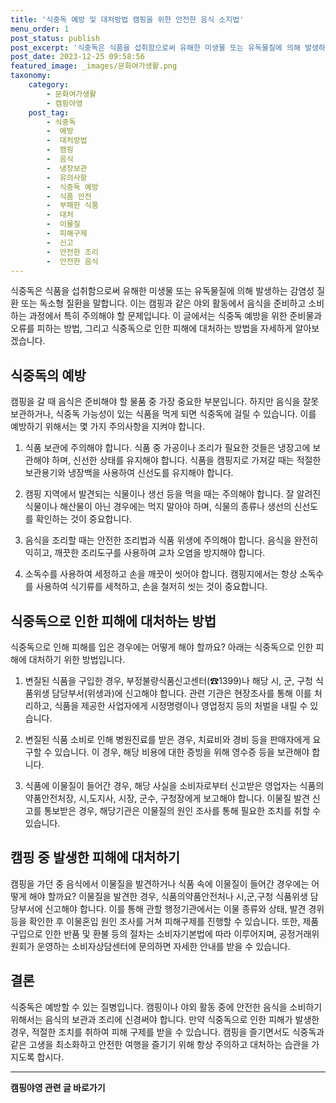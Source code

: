 ```yaml
---
title: '식중독 예방 및 대처방법 캠핑을 위한 안전한 음식 소지법'
menu_order: 1
post_status: publish
post_excerpt: '식중독은 식품을 섭취함으로써 유해한 미생물 또는 유독물질에 의해 발생하는 감염성 질환 또는 독소형 질환을 말합니다. 이는 캠핑과 같은 야외 활동에서 음식을 준비하고 소비하는 과정에서 특히 주의해야 할 문제입니다. 이 글에서는 식중독 예방을 위한 준비물과 오류를 피하는 방법, 그리고 식중독으로 인한 피해에 대처하는 방법을 자세하게 알아보겠습니다.'
post_date: 2023-12-25 09:58:56
featured_image: _images/문화여가생활.png
taxonomy:
    category:
        - 문화여가생활
        - 캠핑야영
    post_tag:
        - 식중독
        -  예방
        -  대처방법
        -  캠핑
        -  음식
        -  냉장보관
        -  유의사항
        -  식중독 예방
        -  식품 안전
        -  부패한 식품
        -  대처
        -  이물질
        -  피해구제
        -  신고
        -  안전한 조리
        -  안전한 음식
---
```



식중독은 식품을 섭취함으로써 유해한 미생물 또는 유독물질에 의해 발생하는 감염성 질환 또는 독소형 질환을 말합니다. 이는 캠핑과 같은 야외 활동에서 음식을 준비하고 소비하는 과정에서 특히 주의해야 할 문제입니다. 이 글에서는 식중독 예방을 위한 준비물과 오류를 피하는 방법, 그리고 식중독으로 인한 피해에 대처하는 방법을 자세하게 알아보겠습니다.

## 식중독의 예방

캠핑을 갈 때 음식은 준비해야 할 물품 중 가장 중요한 부분입니다. 하지만 음식을 잘못 보관하거나, 식중독 가능성이 있는 식품을 먹게 되면 식중독에 걸릴 수 있습니다. 이를 예방하기 위해서는 몇 가지 주의사항을 지켜야 합니다.

1. 식품 보관에 주의해야 합니다. 식품 중 가공이나 조리가 필요한 것들은 냉장고에 보관해야 하며, 신선한 상태를 유지해야 합니다. 식품을 캠핑지로 가져갈 때는 적절한 보관용기와 냉장백을 사용하여 신선도를 유지해야 합니다.

2. 캠핑 지역에서 발견되는 식물이나 생선 등을 먹을 때는 주의해야 합니다. 잘 알려진 식물이나 해산물이 아닌 경우에는 먹지 말아야 하며, 식물의 종류나 생선의 신선도를 확인하는 것이 중요합니다.

3. 음식을 조리할 때는 안전한 조리법과 식품 위생에 주의해야 합니다. 음식을 완전히 익히고, 깨끗한 조리도구를 사용하여 교차 오염을 방지해야 합니다.

4. 소독수를 사용하여 세정하고 손을 깨끗이 씻어야 합니다. 캠핑지에서는 항상 소독수를 사용하여 식기류를 세척하고, 손을 철저히 씻는 것이 중요합니다.

## 식중독으로 인한 피해에 대처하는 방법

식중독으로 인해 피해를 입은 경우에는 어떻게 해야 할까요? 아래는 식중독으로 인한 피해에 대처하기 위한 방법입니다.

1. 변질된 식품을 구입한 경우, 부정불량식품신고센터(☎1399)나 해당 시, 군, 구청 식품위생 담당부서(위생과)에 신고해야 합니다. 관련 기관은 현장조사를 통해 이를 처리하고, 식품을 제공한 사업자에게 시정명령이나 영업정지 등의 처벌을 내릴 수 있습니다.

2. 변질된 식품 소비로 인해 병원진료를 받은 경우, 치료비와 경비 등을 판매자에게 요구할 수 있습니다. 이 경우, 해당 비용에 대한 증빙을 위해 영수증 등을 보관해야 합니다.

3. 식품에 이물질이 들어간 경우, 해당 사실을 소비자로부터 신고받은 영업자는 식품의약품안전처장, 시,도지사, 시장, 군수, 구청장에게 보고해야 합니다. 이물질 발견 신고를 통보받은 경우, 해당기관은 이물질의 원인 조사를 통해 필요한 조치를 취할 수 있습니다.

## 캠핑 중 발생한 피해에 대처하기

캠핑을 가던 중 음식에서 이물질을 발견하거나 식품 속에 이물질이 들어간 경우에는 어떻게 해야 할까요? 이물질을 발견한 경우, 식품의약품안전처나 시,군,구청 식품위생 담당부서에 신고해야 합니다. 이를 통해 관할 행정기관에서는 이물 종류와 상태, 발견 경위 등을 확인한 후 이물혼입 원인 조사를 거쳐 피해구제를 진행할 수 있습니다. 또한, 제품 구입으로 인한 반품 및 환불 등의 절차는 소비자기본법에 따라 이루어지며, 공정거래위원회가 운영하는 소비자상담센터에 문의하면 자세한 안내를 받을 수 있습니다.

## 결론

식중독은 예방할 수 있는 질병입니다. 캠핑이나 야외 활동 중에 안전한 음식을 소비하기 위해서는 음식의 보관과 조리에 신경써야 합니다. 만약 식중독으로 인한 피해가 발생한 경우, 적절한 조치를 취하여 피해 구제를 받을 수 있습니다. 캠핑을 즐기면서도 식중독과 같은 고생을 최소화하고 안전한 여행을 즐기기 위해 항상 주의하고 대처하는 습관을 가지도록 합시다.
<!-- wp:separator -->
<hr class="wp-block-separator has-alpha-channel-opacity"/>
<!-- /wp:separator -->

<!-- wp:group {"backgroundColor":"base","layout":{"type":"constrained"}} -->
<div class="wp-block-group has-base-background-color has-background"><!-- wp:paragraph {"align":"center","fontSize":"medium"} -->
<p class="has-text-align-center has-large-font-size"><strong>캠핑야영 관련 글 바로가기</strong></p>
<!-- /wp:paragraph -->


<!-- wp:latest-posts
{"categories":[{"id":16146,"count":19,"description":"","link":"https://uknowlaw.com/category/%ec%ba%a0%ed%95%91%ec%95%bc%ec%98%81/","name":"캠핑야영","slug":"캠핑야영","taxonomy":"category","parent":0,"meta":[],"_links":{"self":[{"href":"https://uknowlaw.com/wp-json/wp/v2/categories/16146"}],"collection":[{"href":"https://uknowlaw.com/wp-json/wp/v2/categories"}],"about":[{"href":"https://uknowlaw.com/wp-json/wp/v2/taxonomies/category"}],"wp:post_type":[{"href":"https://uknowlaw.com/wp-json/wp/v2/posts?categories=16146"}],"curies":[{"name":"wp","href":"https://api.w.org/{rel}","templated":true}]}}],"postsToShow":100,"excerptLength":28,"postLayout":"grid","columns":2,"featuredImageAlign":"left","featuredImageSizeSlug":"large","fontSize":"small"} /--></div>
<!-- /wp:group -->